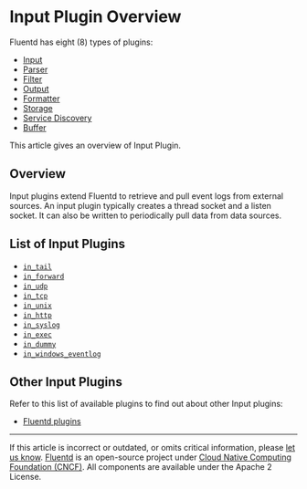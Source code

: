 # Input Plugin Overview

Fluentd has eight (8) types of plugins:

-   [Input](/plugins/input/README.md)
-   [Parser](/plugins/parser/README.md)
-   [Filter](/plugins/filter/README.md)
-   [Output](/plugins/output/README.md)
-   [Formatter](/plugins/formatter/README.md)
-   [Storage](/plugins/storage/README.md)
-   [Service Discovery](/plugins/service_discovery/README.md)
-   [Buffer](/plugins/buffer/README.md)

This article gives an overview of Input Plugin.


## Overview

Input plugins extend Fluentd to retrieve and pull event logs from
external sources. An input plugin typically creates a thread socket and
a listen socket. It can also be written to periodically pull data from
data sources.


## List of Input Plugins

-   [`in_tail`](/plugins/input/tail.md)
-   [`in_forward`](/plugins/input/forward.md)
-   [`in_udp`](/plugins/input/udp.md)
-   [`in_tcp`](/plugins/input/tcp.md)
-   [`in_unix`](/plugins/input/unix.md)
-   [`in_http`](/plugins/input/http.md)
-   [`in_syslog`](/plugins/input/syslog.md)
-   [`in_exec`](/plugins/input/exec.md)
-   [`in_dummy`](/plugins/input/dummy.md)
-   [`in_windows_eventlog`](/plugins/input/windows_eventlog.md)


## Other Input Plugins

Refer to this list of available plugins to find out about other Input plugins:

-   [Fluentd plugins](http://fluentd.org/plugin/)


------------------------------------------------------------------------

If this article is incorrect or outdated, or omits critical information, please
[let us know](https://github.com/fluent/fluentd-docs-gitbook/issues?state=open).
[Fluentd](http://www.fluentd.org/) is an open-source project under [Cloud Native
Computing Foundation (CNCF)](https://cncf.io/). All components are available
under the Apache 2 License.
